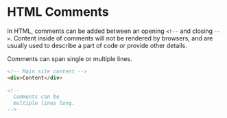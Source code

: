 # HTML Comments

In HTML, comments can be added between an opening `<!--` and closing `-->`. Content inside of comments will not be rendered by browsers, and are usually used to describe a part of code or provide other details.

Comments can span single or multiple lines.

```html
<!-- Main site content -->
<div>Content</div>
 
<!--
  Comments can be 
  multiple lines long.
-->
```
